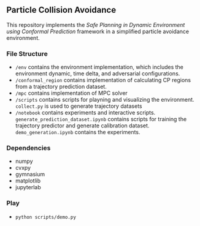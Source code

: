 ## Particle Collision Avoidance

This repository implements the *Safe Planning in Dynamic Environment using Conformal Prediction* framework in a simplified particle avoidance environment.

### File Structure

- `/env` contains the environment implementation, which includes the environment dynamic, time delta, and adversarial configurations.
- `/conformal_region` contains implementation of calculating CP regions from a trajectory prediction dataset. 
- `/mpc` contains implementation of MPC solver
- `/scripts` contains scripts for playning and visualizing the environment. `collect.py` is used to generate trajectory datasets
- `/notebook` contains experiments and interactive scripts. `generate_prediction_dataset.ipynb` contains scripts for training the trajectory predictor and generate calibration dataset. `demo_generation.ipynb` contains the experiments.


### Dependencies
- numpy
- cvxpy
- gymnasium
- matplotlib
- jupyterlab

### Play
- `python scripts/demo.py`